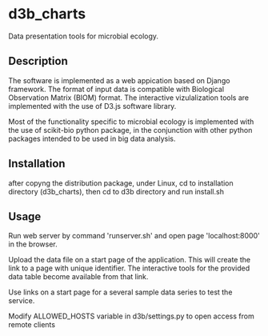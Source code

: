 # d3b_charts

Data presentation tools for microbial ecology.

## Description

The software is implemented as a web appication based on Django framework.
The format of input data is compatible with Biological Observation Matrix (BIOM) format.
The interactive vizulalization tools are implemented with the use of D3.js software library.

Most of the functionality specific to microbial ecology is implemented with the use of scikit-bio python package, 
in the conjunction with other python packages intended to be used in big data analysis.

## Installation

after copyng the distribution package, under Linux, cd to installation directory (d3b_charts),
then cd to d3b directory and run install.sh

## Usage

Run web server by command 'runserver.sh' and open page 'localhost:8000' in the browser.

Upload the data file on a start page of the application. This will create the link to a page with unique identifier.
The interactive tools for the provided data table become available from that link.

Use links on a start page for a several sample data series to test the service.

Modify ALLOWED_HOSTS variable in d3b/settings.py to open access from remote clients
